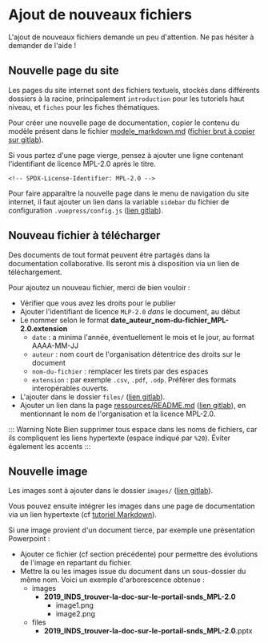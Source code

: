 # Ajout de nouveaux fichiers
<!-- SPDX-License-Identifier: MPL-2.0 --> 

L'ajout de nouveaux fichiers demande un peu d'attention. Ne pas hésiter à demander de l'aide ! 

## Nouvelle page du site

Les pages du site internet sont des fichiers textuels, stockés dans différents dossiers à la racine, principalement `introduction` pour les tutoriels haut niveau, et `fiches` pour les fiches thématiques.

Pour créer une nouvelle page de documentation, copier le contenu du modèle présent dans le fichier [modele_markdown.md](modele_markdown.md) 
([fichier brut à copier sur gitlab](https://gitlab.com/healthdatahub/documentation-snds/raw/master/contribuer/modele_markdown.md)).

Si vous partez d'une page vierge, pensez à ajouter une ligne contenant l'identifiant de licence MPL-2.0 après le titre.
```
<!-- SPDX-License-Identifier: MPL-2.0 -->
```
 
Pour faire apparaître la nouvelle page dans le menu de navigation du site internet, 
il faut ajouter un lien dans la variable `sidebar` du fichier de configuration 
`.vuepress/config.js`
([lien gitlab](https://gitlab.com/healthdatahub/documentation-snds/tree/master/.vuepress/config.js)).

## Nouveau fichier à télécharger

Des documents de tout format peuvent être partagés dans la documentation collaborative. 
Ils seront mis à disposition via un lien de téléchargement.

Pour ajoutez un nouveau fichier, merci de bien vouloir : 
- Vérifier que vous avez les droits pour le publier 
- Ajouter l'identifiant de licence `MLP-2.0` _dans_ le document, au début
- Le nommer selon le format **date_auteur_nom-du-fichier_MPL-2.0.extension**
    - `date` : a minima l'année, éventuellement le mois et le jour, au format AAAA-MM-JJ 
    - `auteur` : nom court de l'organisation détentrice des droits sur le document
    - `nom-du-fichier` : remplacer les tirets par des espaces
    - `extension` : par exemple `.csv`, `.pdf`, `.odp`. Préférer des formats interopérables ouverts.
- L'ajouter dans le dossier `files/` ([lien gitlab](https://gitlab.com/healthdatahub/documentation-snds/tree/master/files/)).
- Ajouter un lien dans la page [ressources/README.md](../ressources/README.md) ([lien gitlab](https://gitlab.com/healthdatahub/documentation-snds/tree/master/ressources/README.md)), 
en mentionnant le nom de l'organisation et la licence MPL-2.0.

::: Warning Note
Bien supprimer tous espace dans les noms de fichiers, car ils compliquent les liens hypertexte (espace indiqué par `%20`). 
Éviter également les accents
:::

## Nouvelle image

Les images sont à ajouter dans le dossier `images/` ([lien gitlab](https://gitlab.com/healthdatahub/documentation-snds/tree/master/images)). 

Vous pouvez ensuite intégrer les images dans une page de documentation via un lien hypertexte (cf [tutoriel Markdown](tutoriel_markdown.md#lien-hypertexte)).

Si une image provient d'un document tierce, par exemple une présentation Powerpoint :
- Ajouter ce fichier (cf section précédente) pour permettre des évolutions de l'image en repartant du fichier.
- Mettre la ou les images issue du document dans un sous-dossier du même nom. 
Voici un exemple d'arborescence obtenue :
    - images
      - **2019_INDS_trouver-la-doc-sur-le-portail-snds_MPL-2.0**
        - image1.png
        - image2.png
    - files
      - **2019_INDS_trouver-la-doc-sur-le-portail-snds_MPL-2.0**.pptx
